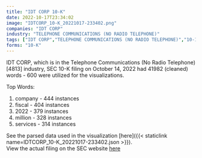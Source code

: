 ```yaml
---
title: "IDT CORP 10-K"
date: 2022-10-17T23:34:02
image: "IDTCORP_10-K_20221017-233402.png"
companies: "IDT CORP"
industry: "TELEPHONE COMMUNICATIONS (NO RADIO TELEPHONE)"
tags: ["IDT CORP","TELEPHONE COMMUNICATIONS (NO RADIO TELEPHONE)","10-14-2022","10-K"]
forms: "10-K"
---
```

IDT CORP, which is in the Telephone Communications (No Radio Telephone) [4813] industry, SEC 10-K filing on October 14, 2022 had 41982 (cleaned) words - 600 were utilized for the visualizations.

Top Words:
1. company - 444 instances
2. fiscal - 404 instances
3. 2022 - 379 instances
4. million - 328 instances
5. services - 314 instances


See the parsed data used in the visualization [here]({{< staticlink name=IDTCORP_10-K_20221017-233402.json >}}).  
View the actual filing on the SEC website [here](https://www.sec.gov/Archives/edgar/data/1005731/0001493152-22-028469.txt)
